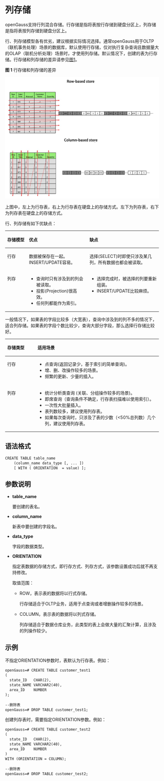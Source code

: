 # 列存储

openGauss支持行列混合存储。行存储是指将表按行存储到硬盘分区上，列存储是指将表按列存储到硬盘分区上。

行、列存储模型各有优劣，建议根据实际情况选择。通常openGauss用于OLTP（联机事务处理）场景的数据库，默认使用行存储，仅对执行复杂查询且数据量大的OLAP（联机分析处理）场景时，才使用列存储。默认情况下，创建的表为行存储。行存储和列存储的差异请参见[图1](#zh-cn_topic_0283136734_zh-cn_topic_0237120296_fig1417354233018)。

**图 1**  行存储和列存储的差异<a name="zh-cn_topic_0283136734_zh-cn_topic_0237120296_fig1417354233018"></a>  


![](figures/zh-cn_image_0000001189073180.png)

上图中，左上为行存表，右上为行存表在硬盘上的存储方式。左下为列存表，右下为列存表在硬盘上的存储方式。

行、列存储有如下优缺点：

<a name="zh-cn_topic_0283136734_zh-cn_topic_0237120296_table8447131119519"></a>
<table><thead align="left"><tr id="zh-cn_topic_0283136734_zh-cn_topic_0237120296_row16451411125113"><th class="cellrowborder" valign="top" width="14.14141414141414%" id="mcps1.1.4.1.1"><p id="zh-cn_topic_0283136734_zh-cn_topic_0237120296_p7453131117518"><a name="zh-cn_topic_0283136734_zh-cn_topic_0237120296_p7453131117518"></a><a name="zh-cn_topic_0283136734_zh-cn_topic_0237120296_p7453131117518"></a><strong id="zh-cn_topic_0283136734_zh-cn_topic_0237120296_b2453151113516"><a name="zh-cn_topic_0283136734_zh-cn_topic_0237120296_b2453151113516"></a><a name="zh-cn_topic_0283136734_zh-cn_topic_0237120296_b2453151113516"></a>存储模型</strong></p>
</th>
<th class="cellrowborder" valign="top" width="39.39393939393939%" id="mcps1.1.4.1.2"><p id="zh-cn_topic_0283136734_zh-cn_topic_0237120296_p199221916145119"><a name="zh-cn_topic_0283136734_zh-cn_topic_0237120296_p199221916145119"></a><a name="zh-cn_topic_0283136734_zh-cn_topic_0237120296_p199221916145119"></a><strong id="zh-cn_topic_0283136734_zh-cn_topic_0237120296_b183421054185116"><a name="zh-cn_topic_0283136734_zh-cn_topic_0237120296_b183421054185116"></a><a name="zh-cn_topic_0283136734_zh-cn_topic_0237120296_b183421054185116"></a>优点</strong></p>
</th>
<th class="cellrowborder" valign="top" width="46.464646464646464%" id="mcps1.1.4.1.3"><p id="zh-cn_topic_0283136734_zh-cn_topic_0237120296_p164535117512"><a name="zh-cn_topic_0283136734_zh-cn_topic_0237120296_p164535117512"></a><a name="zh-cn_topic_0283136734_zh-cn_topic_0237120296_p164535117512"></a><strong id="zh-cn_topic_0283136734_zh-cn_topic_0237120296_b1463713025117"><a name="zh-cn_topic_0283136734_zh-cn_topic_0237120296_b1463713025117"></a><a name="zh-cn_topic_0283136734_zh-cn_topic_0237120296_b1463713025117"></a>缺点</strong></p>
</th>
</tr>
</thead>
<tbody><tr id="zh-cn_topic_0283136734_zh-cn_topic_0237120296_row445671111516"><td class="cellrowborder" valign="top" width="14.14141414141414%" headers="mcps1.1.4.1.1 "><p id="zh-cn_topic_0283136734_zh-cn_topic_0237120296_p124571811115110"><a name="zh-cn_topic_0283136734_zh-cn_topic_0237120296_p124571811115110"></a><a name="zh-cn_topic_0283136734_zh-cn_topic_0237120296_p124571811115110"></a>行存</p>
</td>
<td class="cellrowborder" valign="top" width="39.39393939393939%" headers="mcps1.1.4.1.2 "><p id="zh-cn_topic_0283136734_zh-cn_topic_0237120296_p1654125142613"><a name="zh-cn_topic_0283136734_zh-cn_topic_0237120296_p1654125142613"></a><a name="zh-cn_topic_0283136734_zh-cn_topic_0237120296_p1654125142613"></a>数据被保存在一起。INSERT/UPDATE容易。</p>
</td>
<td class="cellrowborder" valign="top" width="46.464646464646464%" headers="mcps1.1.4.1.3 "><p id="zh-cn_topic_0283136734_zh-cn_topic_0237120296_p1727415115212"><a name="zh-cn_topic_0283136734_zh-cn_topic_0237120296_p1727415115212"></a><a name="zh-cn_topic_0283136734_zh-cn_topic_0237120296_p1727415115212"></a>选择(SELECT)时即使只涉及某几列，所有数据也都会被读取。</p>
</td>
</tr>
<tr id="zh-cn_topic_0283136734_zh-cn_topic_0237120296_row1546241120517"><td class="cellrowborder" valign="top" width="14.14141414141414%" headers="mcps1.1.4.1.1 "><p id="zh-cn_topic_0283136734_zh-cn_topic_0237120296_p6462111105112"><a name="zh-cn_topic_0283136734_zh-cn_topic_0237120296_p6462111105112"></a><a name="zh-cn_topic_0283136734_zh-cn_topic_0237120296_p6462111105112"></a>列存</p>
</td>
<td class="cellrowborder" valign="top" width="39.39393939393939%" headers="mcps1.1.4.1.2 "><a name="zh-cn_topic_0283136734_zh-cn_topic_0237120296_ul1556111817542"></a><a name="zh-cn_topic_0283136734_zh-cn_topic_0237120296_ul1556111817542"></a><ul id="zh-cn_topic_0283136734_zh-cn_topic_0237120296_ul1556111817542"><li>查询时只有涉及到的列会被读取。</li><li>投影(Projection)很高效。</li><li>任何列都能作为索引。</li></ul>
</td>
<td class="cellrowborder" valign="top" width="46.464646464646464%" headers="mcps1.1.4.1.3 "><a name="zh-cn_topic_0283136734_zh-cn_topic_0237120296_ul1796819916297"></a><a name="zh-cn_topic_0283136734_zh-cn_topic_0237120296_ul1796819916297"></a><ul id="zh-cn_topic_0283136734_zh-cn_topic_0237120296_ul1796819916297"><li>选择完成时，被选择的列要重新组装。</li><li>INSERT/UPDATE比较麻烦。</li></ul>
</td>
</tr>
</tbody>
</table>

一般情况下，如果表的字段比较多（大宽表），查询中涉及到的列不多的情况下，适合列存储。如果表的字段个数比较少，查询大部分字段，那么选择行存储比较好。

<a name="zh-cn_topic_0283136734_zh-cn_topic_0237120296_zh-cn_topic_0097078338_table3891877"></a>
<table><thead align="left"><tr id="zh-cn_topic_0283136734_zh-cn_topic_0237120296_zh-cn_topic_0097078338_row12104456"><th class="cellrowborder" valign="top" width="19.73%" id="mcps1.1.3.1.1"><p id="zh-cn_topic_0283136734_zh-cn_topic_0237120296_zh-cn_topic_0097078338_p40936856"><a name="zh-cn_topic_0283136734_zh-cn_topic_0237120296_zh-cn_topic_0097078338_p40936856"></a><a name="zh-cn_topic_0283136734_zh-cn_topic_0237120296_zh-cn_topic_0097078338_p40936856"></a>存储类型</p>
</th>
<th class="cellrowborder" valign="top" width="80.27%" id="mcps1.1.3.1.2"><p id="zh-cn_topic_0283136734_zh-cn_topic_0237120296_zh-cn_topic_0097078338_p46632853"><a name="zh-cn_topic_0283136734_zh-cn_topic_0237120296_zh-cn_topic_0097078338_p46632853"></a><a name="zh-cn_topic_0283136734_zh-cn_topic_0237120296_zh-cn_topic_0097078338_p46632853"></a>适用场景</p>
</th>
</tr>
</thead>
<tbody><tr id="zh-cn_topic_0283136734_zh-cn_topic_0237120296_zh-cn_topic_0097078338_row38265132"><td class="cellrowborder" valign="top" width="19.73%" headers="mcps1.1.3.1.1 "><p id="zh-cn_topic_0283136734_zh-cn_topic_0237120296_zh-cn_topic_0097078338_p12468015"><a name="zh-cn_topic_0283136734_zh-cn_topic_0237120296_zh-cn_topic_0097078338_p12468015"></a><a name="zh-cn_topic_0283136734_zh-cn_topic_0237120296_zh-cn_topic_0097078338_p12468015"></a>行存</p>
</td>
<td class="cellrowborder" valign="top" width="80.27%" headers="mcps1.1.3.1.2 "><a name="zh-cn_topic_0283136734_zh-cn_topic_0237120296_zh-cn_topic_0097078338_ul61112063105242"></a><a name="zh-cn_topic_0283136734_zh-cn_topic_0237120296_zh-cn_topic_0097078338_ul61112063105242"></a><ul id="zh-cn_topic_0283136734_zh-cn_topic_0237120296_zh-cn_topic_0097078338_ul61112063105242"><li>点查询(返回记录少，基于索引的简单查询)。</li><li>增、删、改操作较多的场景。</li><li>频繁的更新、少量的插入。</li></ul>
</td>
</tr>
<tr id="zh-cn_topic_0283136734_zh-cn_topic_0237120296_zh-cn_topic_0097078338_row64051613"><td class="cellrowborder" valign="top" width="19.73%" headers="mcps1.1.3.1.1 "><p id="zh-cn_topic_0283136734_zh-cn_topic_0237120296_zh-cn_topic_0097078338_p20798169"><a name="zh-cn_topic_0283136734_zh-cn_topic_0237120296_zh-cn_topic_0097078338_p20798169"></a><a name="zh-cn_topic_0283136734_zh-cn_topic_0237120296_zh-cn_topic_0097078338_p20798169"></a>列存</p>
</td>
<td class="cellrowborder" valign="top" width="80.27%" headers="mcps1.1.3.1.2 "><a name="zh-cn_topic_0283136734_zh-cn_topic_0237120296_zh-cn_topic_0097078338_ul38359637105253"></a><a name="zh-cn_topic_0283136734_zh-cn_topic_0237120296_zh-cn_topic_0097078338_ul38359637105253"></a><ul id="zh-cn_topic_0283136734_zh-cn_topic_0237120296_zh-cn_topic_0097078338_ul38359637105253"><li>统计分析类查询 (关联、分组操作较多的场景)。</li><li>即席查询（查询条件不确定，行存表扫描难以使用索引）。</li><li>一次性大批量插入。</li><li>表列数较多，建议使用列存表。</li><li>如果每次查询时，只涉及了表的少数（&lt;50%总列数）几个列，建议使用列存表。</li></ul>
</td>
</tr>
</tbody>
</table>

## 语法格式<a name="zh-cn_topic_0283136734_zh-cn_topic_0237120296_zh-cn_topic_0066331191_zh-cn_topic_0059778293_s0420ba4662e14672b8ec55415ddca941"></a>

```
CREATE TABLE table_name 
    (column_name data_type [, ... ])
    [ WITH ( ORIENTATION  = value) ];
```

## 参数说明<a name="section415419560710"></a>

-   **table\_name**

    要创建的表名。

-   **column\_name**

    新表中要创建的字段名。

-   **data\_type**

    字段的数据类型。

-   **ORIENTATION**

    指定表数据的存储方式，即行存方式、列存方式，该参数设置成功后就不再支持修改。

    取值范围：

    -   ROW，表示表的数据将以行式存储。

        行存储适合于OLTP业务，适用于点查询或者增删操作较多的场景。

    -   COLUMN，表示表的数据将以列式存储。

        列存储适合于数据仓库业务，此类型的表上会做大量的汇聚计算，且涉及的列操作较少。



## 示例<a name="zh-cn_topic_0283136734_zh-cn_topic_0237120296_zh-cn_topic_0066331191_zh-cn_topic_0059778293_s05b88010070445598ab2a86454e5d88b"></a>

不指定ORIENTATION参数时，表默认为行存表。例如：

```
openGauss=# CREATE TABLE customer_test1
(
  state_ID   CHAR(2),
  state_NAME VARCHAR2(40),
  area_ID    NUMBER
);

--删除表
openGauss=# DROP TABLE customer_test1;
```

创建列存表时，需要指定ORIENTATION参数。例如：

```
openGauss=# CREATE TABLE customer_test2
(
  state_ID   CHAR(2),
  state_NAME VARCHAR2(40),
  area_ID    NUMBER
)
WITH (ORIENTATION = COLUMN);

--删除表
openGauss=# DROP TABLE customer_test2;
```

